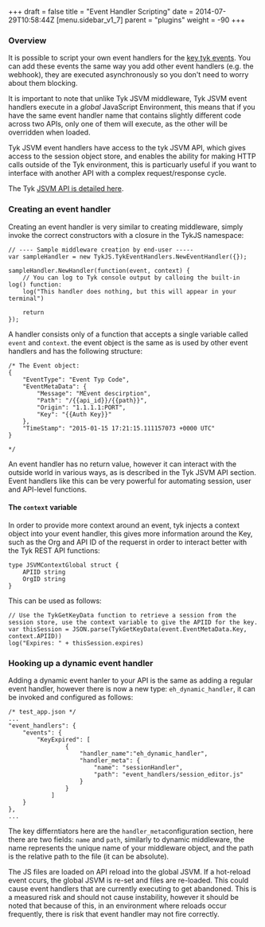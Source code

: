 +++
draft = false
title = "Event Handler Scripting"
date = 2014-07-29T10:58:44Z
[menu.sidebar_v1_7]
    parent = "plugins"
    weight = -90
+++

### Overview

It is possible to script your own event handlers for the [key tyk events](event-handlers/event-handlers/). You can add these events the same way you add other event handlers (e.g. the webhook), they are executed asynchronously so you don't need to worry about them blocking.

It is important to note that unlike Tyk JSVM middleware, Tyk JSVM event handlers execute in a *global* JavaScript Environment, this means that if you have the same event handler name that contains slightly different code across two APIs, only one of them will execute, as the other will be overridden when loaded.

Tyk JSVM event handlers have access to the tyk JSVM API, which gives access to the session object store, and enables the ability for making HTTP calls outside of the Tyk environment, this is particuarly useful if you want to interface with another API with a complex request/response cycle.

The Tyk [JSVM API is detailed here](plugins/jsvm-api/).

### Creating an event handler

Creating an event handler is very similar to creating middleware, simply invoke the correct constructors with a closure in the TykJS namespace:

    // ---- Sample middleware creation by end-user -----
    var sampleHandler = new TykJS.TykEventHandlers.NewEventHandler({});

    sampleHandler.NewHandler(function(event, context) {
        // You can log to Tyk console output by calloing the built-in log() function:
        log("This handler does nothing, but this will appear in your terminal")

        return
    });
    
A handler consists only of a function that accepts a single variable called `event` and `context`. the event object is the same as is used by other event handlers and has the following structure:

    /* The Event object:
    {
        "EventType": "Event Typ Code",
        "EventMetaData": {
            "Message": "MEvent descirption",
            "Path": "/{{api_id}}/{{path}}",
            "Origin": "1.1.1.1:PORT",
            "Key": "{{Auth Key}}"
        },
        "TimeStamp": "2015-01-15 17:21:15.111157073 +0000 UTC"
    }

    */

An event handler has no return value, however it can interact with the outside world in various ways, as is described in the Tyk JSVM API section. Event handlers like this can be very powerful for automating session, user and API-level functions.

#### The `context` variable

In order to provide more context around an event, tyk injects a context object into your event handler, this gives more information around the Key, such as the Org and API ID of the requerst in order to interact better with the Tyk REST API functions:

    type JSVMContextGlobal struct {
        APIID string
        OrgID string
    }
    
This can be used as follows:

    // Use the TykGetKeyData function to retrieve a session from the session store, use the context variable to give the APIID for the key.
    var thisSession = JSON.parse(TykGetKeyData(event.EventMetaData.Key, context.APIID))
    log("Expires: " + thisSession.expires)

### Hooking up a dynamic event handler

Adding a dynamic event hanler to your API is the same as adding a regular event handler, however there is now a new type: `eh_dynamic_handler`, it can be invoked and configured as follows:
    
    /* test_app.json */
    ...
    "event_handlers": {
        "events": {
            "KeyExpired": [
					{
						"handler_name":"eh_dynamic_handler",
						"handler_meta": {
							"name": "sessionHandler",
							"path": "event_handlers/session_editor.js"
						}
					}
				]
        }
    },
    ...
    
The key differntiators here are the `handler_meta`configuration section, here there are two fields: `name` and `path`, similarly to dynamic middleware, the name represents the unique name of your middleware object, and the path is the relative path to the file (it can be absolute).

The JS files are loaded on API reload into the global JSVM. If a hot-reload event ccurs, the global JSVM is re-set and files are re-loaded. This could cause event handlers that are currently executing to get abandoned. This is a measured risk and should not cause instability, however it should be noted that because of this, in an environment where reloads occur frequently, there is  risk that event handler may not fire correctly.


